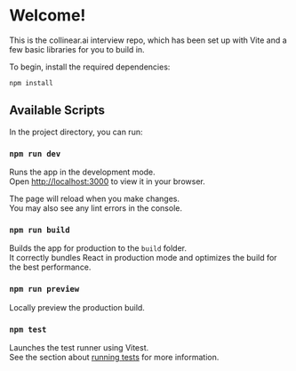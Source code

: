 # Welcome!

This is the collinear.ai interview repo, which has been set up with Vite and a few basic libraries for you to build in.

To begin, install the required dependencies:

```
npm install
```

## Available Scripts

In the project directory, you can run:

### `npm run dev`

Runs the app in the development mode.\
Open [http://localhost:3000](http://localhost:3000) to view it in your browser.

The page will reload when you make changes.\
You may also see any lint errors in the console.

### `npm run build`

Builds the app for production to the `build` folder.\
It correctly bundles React in production mode and optimizes the build for the best performance.

### `npm run preview`

Locally preview the production build.

### `npm test`

Launches the test runner using Vitest.\
See the section about [running tests](https://vitest.dev/guide/) for more information.
